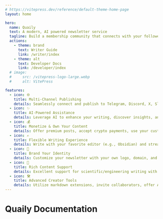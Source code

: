 ```yaml
---
# https://vitepress.dev/reference/default-theme-home-page
layout: home

hero:
  name: Quaily
  text: A modern, AI powered newsletter service
  tagline: Build a membership community that connects with your followers and funds your best creative work.
  actions:
    - theme: brand
      text: Writer Guide
      link: /writer/index
    - theme: alt
      text: Developer Docs
      link: /developer/index
  # image:
  #     src: /vitepress-logo-large.webp
  #     alt: VitePress

features:
  - icon: 🌐
    title: Multi-Channel Publishing
    details: Seamlessly connect and publish to Telegram, Discord, X, Slack, and more—beyond just email.
  - icon: ✨
    title: AI-Powered Assistance
    details: Leverage AI to enhance your writing, discover insights, and amplify your unique voice.
  - icon: 💰
    title: Monetize & Own Your Content
    details: Offer premium posts, accept crypto payments, use your custom domain, and export your data anytime.
  - icon: ✍️
    title: Flexible Writing Experience
    details: Write with your favorite editor (e.g., Obsidian) and streamline publishing with our CLI.
  - icon: 🎨
    title: Brand Your Identity
    details: Customize your newsletter with your own logo, domain, and unique branding elements.
  - icon: 🔬
    title: Rich Content Support
    details: Excellent support for scientific/engineering writing with beautiful equations and diagrams.
  - icon: 🛠️
    title: Advanced Creator Tools
    details: Utilize markdown extensions, invite collaborators, offer Atom feeds, and understand your audience with analytics.
---
```


# Quaily Documentation